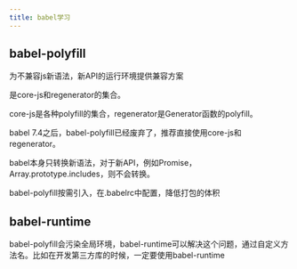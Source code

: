 ```yaml
---
title: babel学习
---
```





## babel-polyfill

为不兼容js新语法，新API的运行环境提供兼容方案

是core-js和regenerator的集合。

  core-js是各种polyfill的集合，regenerator是Generator函数的polyfill。

babel 7.4之后，babel-polyfill已经废弃了，推荐直接使用core-js和regenerator。

babel本身只转换新语法，对于新API，例如Promise，Array.prototype.includes，则不会转换。

babel-polyfill按需引入，在.babelrc中配置，降低打包的体积

## babel-runtime

babel-polyfill会污染全局环境，babel-runtime可以解决这个问题，通过自定义方法名。比如在开发第三方库的时候，一定要使用babel-runtime